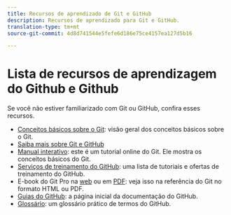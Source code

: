 ```yaml
---
title: Recursos de aprendizado de Git e GitHub
description: Recursos de aprendizado para Git e GitHub.
translation-type: tm+mt
source-git-commit: 4d8d741544e5fefe6d186e75ce4157ea127d5b16

---
```



# Lista de recursos de aprendizagem do Github e Github

Se você não estiver familiarizado com Git ou GitHub, confira esses recursos.

- [Conceitos básicos sobre o Git](https://git-scm.com/book/en/v2/Getting-Started-Git-Basics): visão geral dos conceitos básicos sobre o Git.
- [Saiba mais sobre Git e GitHub](https://help.github.com/articles/good-resources-for-learning-git-and-github/)
- [Manual interativo](https://try.github.io/): este é um tutorial online do Git. Ele mostra os conceitos básicos do Git.
- [Serviços de treinamento do GitHub](https://services.github.com/training/): uma lista de tutoriais e ofertas de treinamento do GitHub.
- E-book do Git Pro na [web](https://git-scm.com/book/en/v2) ou em [PDF](https://progit2.s3.amazonaws.com/en/2016-03-22-f3531/progit-en.1084.pdf): veja isso na referência do Git no formato HTML ou PDF.
- [Guias do GitHub](https://guides.github.com/): a página inicial da documentação do GitHub.
- [Glossário](https://help.github.com/articles/github-glossary): um glossário prático de termos do GitHub.
